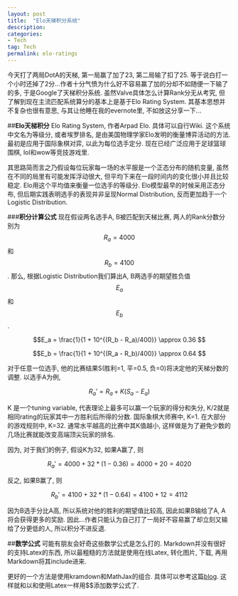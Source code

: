 ```yaml
---
layout: post
title:  "Elo天梯积分系统"
description:
categories:
- Tech
tag: Tech
permalink: elo-ratings
---
```


今天打了两局DotA的天梯, 第一局赢了加了23, 第二局输了扣了25. 等于说白打一个小时还掉了2分...作者十分气愤为什么好不容易赢了加的分却不如随便一下输了的多, 于是Google了天梯积分系统. 虽然Valve具体怎么计算Rank分无从考究, 但了解到现在主流匹配系统算分的基本上是基于Elo Rating System. 其基本思想并不复杂也很有意思, 与其让他睡在我的evernote里, 不如放这分享一下...
<!--more-->	

##**Elo天梯积分**
Elo Rating System, 作者Arpad Elo. 具体可以自行Wiki. 这个系统中文名为等级分, 或者埃罗排名, 是由美国物理学家Elo发明的衡量博弈活动的方法. 最初是应用于国际象棋对弈, 以此为每位选手定分. 现在已经广泛应用于足球篮球围棋, lol和wow等竞技游戏里.

其思路简而言之乃假设每位玩家每一场的水平服是一个正态分布的随机变量, 虽然在不同的局里有可能发挥浮动很大, 但平均下来在一段时间内的变化很小并且比较稳定. Elo用这个平均值来衡量一位选手的等级分. Elo模型最早的时候采用正态分布, 但后期实践表明选手的表现并非呈现Normal Distribution, 反而更加趋于一个Logistic Distribution.


###**积分计算公式**
现在假设两名选手A, B被匹配到天梯比赛, 两人的Rank分数分别为$$R_a=4000$$和$$R_b=4100$$. 那么, 根据Logistic Distribution我们算出A, B两选手的期望胜负值$$E_a$$和$$E_b$$.

$$E_a = \frac{1}{1 + 10^{(R_b - R_a)/400}} \approx 0.36 $$ 

$$E_b = \frac{1}{1 + 10^{(R_a - R_b)/400}} \approx 0.64 $$

对于任意一位选手, 他的比赛结果S(胜利=1, 平=0.5, 负=0)将决定他的天梯分数的调整. 以选手A为例,

$$R_a' = R_a + K(S_a - E_a)$$

K 是一个tuning variable, 代表理论上最多可以赢一个玩家的得分和失分, K/2就是相同rating的玩家其中一方胜利后所得的分数. 国际象棋大师赛中, K=1. 在大部分的游戏规则中, K=32. 通常水平越高的比赛中其K值越小, 这样做是为了避免少数的几场比赛就能改变高端顶尖玩家的排名.

因为, 对于我们的例子, 假设K为32, 如果A赢了, 则

$$R_a' = 4000 + 32 * (1-0.36) = 4000 + 20 = 4020$$

反之, 如果B赢了, 则

$$R_b' = 4100 + 32 * (1 - 0.64) = 4100 + 12 = 4112 $$

因为B选手分比A高, 所以系统对他的胜利的期望值比较高, 因此如果B输给了A, A将会获得更多的奖励.
因此...作者只能认为自己打了一局好不容易赢了却立刻又输给了分更低的人, 所以积分不进反退.


##**数学公式**
可能有朋友会好奇这些数学公式是怎么打的. Markdown并没有很好的支持Latex的东西, 所以最粗糙的方法就是使用在线Latex, 转化图片, 下载, 再用Markdown将其include进来.

更好的一个方法是使用kramdown和MathJax的组合. 具体可以参考这篇[blog][bg]. 这样就和以和使用Latex一样用$$添加数学公式了.



[bg]: http://christopherpoole.github.io/using-mathjax-on-github-pages/